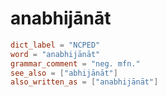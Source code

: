 # anabhijānāt

``` toml
dict_label = "NCPED"
word = "anabhijānāt"
grammar_comment = "neg. mfn."
see_also = ["abhijānāt"]
also_written_as = ["anabhijānāt"]
```

